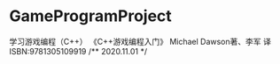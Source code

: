 ﻿# GameProgramProject
学习游戏编程（C++）
《C++游戏编程入门》
Michael Dawson著、李军 译
ISBN:9781305109919
/** 2020.11.01 */